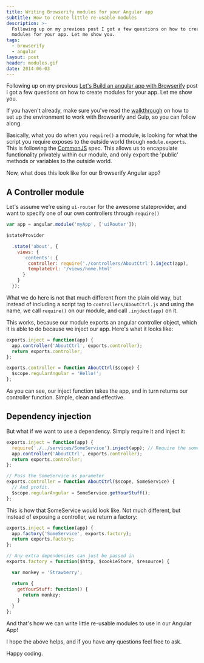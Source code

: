 ```yaml
---
title: Writing Browserify modules for your Angular app
subtitle: How to create little re-usable modules 
description: >-
  Following up on my previous post I got a few questions on how to create
  modules for your app. Let me show you.
tags:
  - browserify
  - angular
layout: post
header: modules.gif
date: 2014-06-03
---
```


Following up on my previous [Let's Build an angular app with Browserify](/lets-build-an-angularjs-app-with-browserify-and-gulp/) post I got a few questions on how to create modules for your app. Let me show you.

<!-- <div><img src="/images/headers/{{header}}" /></div> -->

If you haven't already, make sure you've read the [walkthrough](/lets-build-an-angularjs-app-with-browserify-and-gulp/) on how to set up the environment to work with Browserify and Gulp, so you can follow along.

Basically, what you do when you `require()` a module, is looking for what the script you require exposes to the outside world through `module.exports`. This is following the [CommonJS](http://en.wikipedia.org/wiki/CommonJS) spec. This allows us to encapsulate functionality privately within our module, and only export the 'public' methods or variables to the outside world.

Now, what does this look like for our Browserify Angular app?

## A Controller module

Let's assume we're using `ui-router` for the awesome stateprovider, and want to specify one of our own controllers through `require()`

``` javascript
var app = angular.module('myApp', ['uiRouter']);

$stateProvider

  .state('about', {
    views: {
      'contents': {
        controller: require('./controllers/AboutCtrl').inject(app),
        templateUrl: '/views/home.html'
      }
    }
  });
```

What we do here is not that much different from the plain old way, but instead of including a script tag to `controllers/AboutCtrl.js` and using the name, we call `require()` on our module, and call `.injdect(app)` on it.

This works, because our module exports an angular controller object, which it is able to do because we inject our app. Here's what it looks like:

``` javascript
exports.inject = function(app) {
  app.controller('AboutCtrl', exports.controller);
  return exports.controller;
};

exports.controller = function AboutCtrl($scope) {
  $scope.regularAngular = 'Hello!';
};
```

As you can see, our inject function takes the app, and in turn returns our controller function. Simple, clean and effective.

<!-- Rectangle Ad -->
<!-- <center>
<ins class="adsbygoogle"
     style="display:inline-block;width:336px;height:280px"
     data-ad-client="ca-pub-0534492338431642"
     data-ad-slot="3199566305"></ins>
</center>
<script>
(adsbygoogle = window.adsbygoogle || []).push({});
</script> -->

## Dependency injection

But what if we want to use a dependency. Simply require it and inject it:

``` javascript
exports.inject = function(app) {
  require('./../services/SomeService').inject(app); // Require the someservice module
  app.controller('AboutCtrl', exports.controller);
  return exports.controller;
};

// Pass the SomeService as parameter
exports.controller = function AboutCtrl($scope, SomeService) {
  // And profit.
  $scope.regularAngular = SomeService.getYourStuff();
};
```

This is how that SomeService would look like. Not much different, but instead of exposing a controller, we return a factory:

``` javascript
exports.inject = function(app) {
  app.factory('SomeService', exports.factory);
  return exports.factory;
};

// Any extra dependencies can just be passed in
exports.factory = function($http, $cookieStore, $resource) {

  var monkey = 'Strawberry';

  return {
    getYourStuff: function() {
      return monkey;
    }
  }
};
```

And that's how we can write little re-usable modules to use in our Angular App!

I hope the above helps, and if you have any questions feel free to ask.

Happy coding.

